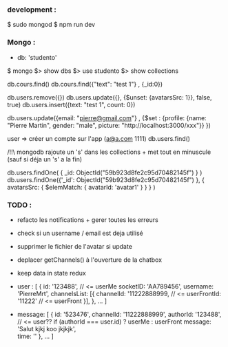 ### development :
$ sudo mongod
$ npm run dev

### Mongo :
- db: 'studento'

$ mongo 
$> show dbs
$> use studento
$> show collections

db.cours.find()
db.cours.find({"text": "test 1"} , {_id:0}) 

db.users.remove({})
db.users.update({}, {$unset: {avatarsSrc: 1}}, false, true)
db.users.insert({text: "test 1", count: 0})

db.users.update({email: "pierre@gmail.com"} , {$set : {profile: {name: "Pierre Martin", gender: "male", picture: "http://localhost:3000/xxx"}} })  

user => créer un compte sur l'app (a@a.com 1111)
db.users.find()


/!!\ mongodb rajoute un 's' dans les collections + met tout en minuscule (sauf si déja un 's' a la fin)


db.users.findOne( { _id: ObjectId("59b923d8fe2c95d70482145f") } )
db.users.findOne({'_id': ObjectId("59b923d8fe2c95d70482145f") }, { avatarsSrc: { $elemMatch: { avatarId: 'avatar1' } } } )


### TODO :
- refacto les notifications + gerer toutes les erreurs
- check si un username / email est deja utilisé
- supprimer le fichier de l'avatar si update


- deplacer getChannels() à l'ouverture de la chatbox
- keep data in state redux

- user : [ {
    id: '123488',                   // <= userMe
    socketID: 'AA789456', 
    username: 'PierreMrt',
    channelsList: [{
        channelId: '11222888999,    // <=
        userFrontId: '11222'        // <= userFront
    }],
}, ... ]

- message: [ {
    id: '523476', 
    channelId: '11222888999', 
    authorId: '123488',             // <= user??     if (authorId === user.id) ? userMe : userFront
    message: 'Salut kjkj koo jkjkjk',              
    time: ''
}, ... ]
